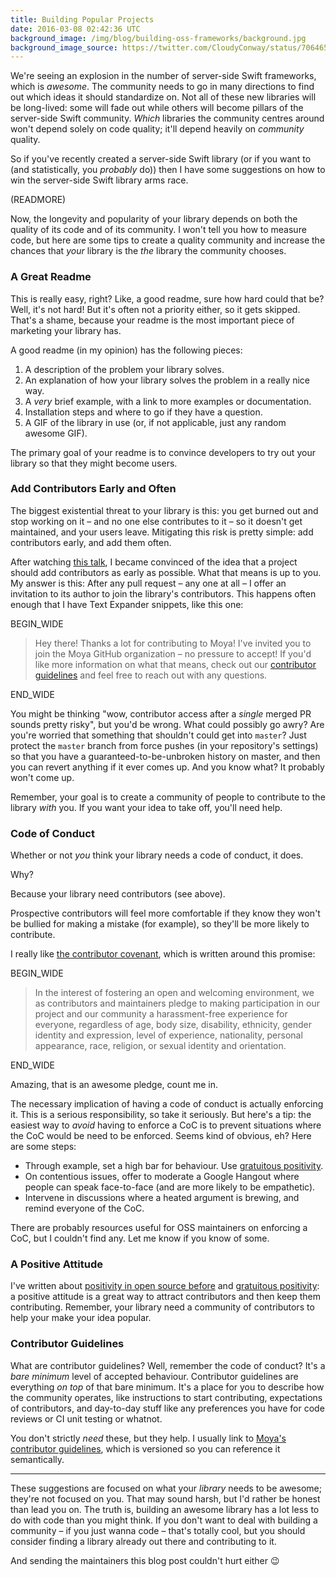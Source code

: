 ```yaml
---
title: Building Popular Projects
date: 2016-03-08 02:42:36 UTC
background_image: /img/blog/building-oss-frameworks/background.jpg
background_image_source: https://twitter.com/CloudyConway/status/706465122202603522
---
```


We're seeing an explosion in the number of server-side Swift frameworks, which is _awesome_. The community needs to go in many directions to find out which ideas it should standardize on. Not all of these new libraries will be long-lived: some will fade out while others will become pillars of the server-side Swift community. _Which_ libraries the community centres around won't depend solely on code quality; it'll depend heavily on _community_ quality.

So if you've recently created a server-side Swift library (or if you want to (and statistically, you _probably_ do)) then I have some suggestions on how to win the server-side Swift library arms race.

(READMORE)

Now, the longevity and popularity of your library depends on both the quality of its code and of its community. I won't tell you how to measure code, but here are some tips to create a quality community and increase the chances that _your_ library is the _the_ library the community chooses.

### A Great Readme

This is really easy, right? Like, a good readme, sure how hard could that be? Well, it's not hard! But it's often not a priority either, so it gets skipped. That's a shame, because your readme is the most important piece of marketing your library has.

A good readme (in my opinion) has the following pieces:

1. A description of the problem your library solves.
1. An explanation of how your library solves the problem in a really nice way.
1. A _very_ brief example, with a link to more examples or documentation.
1. Installation steps and where to go if they have a question.
1. A GIF of the library in use (or, if not applicable, just any random awesome GIF).

The primary goal of your readme is to convince developers to try out your library so that they might become users.

### Add Contributors Early and Often

The biggest existential threat to your library is this: you get burned out and stop working on it – and no one else contributes to it – so it doesn't get maintained, and your users leave. Mitigating this risk is pretty simple: add contributors early, and add them often.

After watching [this talk](https://www.youtube.com/watch?v=e_-qV8waPVM), I became convinced of the idea that a project should add contributors as early as possible. What that means is up to you. My answer is this: After any pull request – any one at all – I offer an invitation to its author to join the library's contributors. This happens often enough that I have Text Expander snippets, like this one:

BEGIN_WIDE

> Hey there! Thanks a lot for contributing to Moya! I've invited you to join the Moya GitHub organization – no pressure to accept! If you'd like more information on what that means, check out our [contributor guidelines](https://github.com/Moya/contributors) and feel free to reach out with any questions.

END_WIDE

You might be thinking "wow, contributor access after a _single_ merged PR sounds pretty risky", but you'd be wrong. What could possibly go awry? Are you're worried that something that shouldn't could get into `master`? Just protect the `master` branch from force pushes (in your repository's settings) so that you have a guaranteed-to-be-unbroken history on master, and then you can revert anything if it ever comes up. And you know what? It probably won't come up.

Remember, your goal is to create a community of people to contribute to the library _with_ you. If you want your idea to take off, you'll need help.

### Code of Conduct

Whether or not _you_ think your library needs a code of conduct, it does.

Why? 

Because your library need contributors (see above). 

Prospective contributors will feel more comfortable if they know they won't be bullied for making a mistake (for example), so they'll be more likely to contribute.

I really like [the contributor covenant](http://contributor-covenant.org), which is written around this promise:

BEGIN_WIDE

> In the interest of fostering an open and welcoming environment, we as contributors and maintainers pledge to making participation in our project and our community a harassment-free experience for everyone, regardless of age, body size, disability, ethnicity, gender identity and expression, level of experience, nationality, personal appearance, race, religion, or sexual identity and orientation.

END_WIDE

Amazing, that is an awesome pledge, count me in.

The necessary implication of having a code of conduct is actually enforcing it. This is a serious responsibility, so take it seriously. But here's a tip: the easiest way to _avoid_ having to enforce a CoC is to prevent situations where the CoC would be need to be enforced. Seems kind of obvious, eh? Here are some steps:

- Through example, set a high bar for behaviour. Use [gratuitous positivity](/blog/gratuitous-positivity/).
- On contentious issues, offer to moderate a Google Hangout where people can speak face-to-face (and are more likely to be empathetic).
- Intervene in discussions where a heated argument is brewing, and remind everyone of the CoC.

There are probably resources useful for OSS maintainers on enforcing a CoC, but I couldn't find any. Let me know if you know of some.

### A Positive Attitude

I've written about [positivity in open source before](/blog/minswan-for-ios/) and [gratuitous positivity](/blog/gratuitous-positivity/): a positive attitude is a great way to attract contributors and then keep them contributing. Remember, your library need a community of contributors to help your make your idea popular.

### Contributor Guidelines

What are contributor guidelines? Well, remember the code of conduct? It's a _bare minimum_ level of accepted behaviour. Contributor guidelines are everything _on top_ of that bare minimum. It's a place for you to describe how the community operates, like instructions to start contributing, expectations of contributors, and day-to-day stuff like any preferences you have for code reviews or CI unit testing or whatnot.

You don't strictly _need_ these, but they help. I usually link to [Moya's contributor guidelines](https://github.com/Moya/contributors), which is versioned so you can reference it semantically.

---

These suggestions are focused on what your _library_ needs to be awesome; they're not focused on you. That may sound harsh, but I'd rather be honest than lead you on. The truth is, building an awesome library has a lot less to do with code than you might think. If you don't want to deal with building a community – if you just wanna code – that's totally cool, but you should consider finding a library already out there and contributing to it. 

And sending the maintainers this blog post couldn't hurt either 😉
